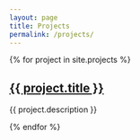 ```yaml
---
layout: page
title: Projects
permalink: /projects/
---
```

{% for project in site.projects %}
  <h2> <a href="{{ project.url }}">{{ project.title }}</a></h2>
  <p>{{ project.description }}</p>
{% endfor %}